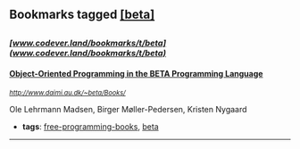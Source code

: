 ## Bookmarks tagged [[beta]](https://www.codever.land/search?q=[beta])

_<sup><sup>[www.codever.land/bookmarks/t/beta](www.codever.land/bookmarks/t/beta)</sup></sup>_
---
#### [Object-Oriented Programming in the BETA Programming Language](http://www.daimi.au.dk/~beta/Books/)
_<sup>http://www.daimi.au.dk/~beta/Books/</sup>_

Ole Lehrmann Madsen, Birger Møller-Pedersen, Kristen Nygaard
* **tags**: [free-programming-books](../tagged/free-programming-books.md), [beta](../tagged/beta.md)
---
